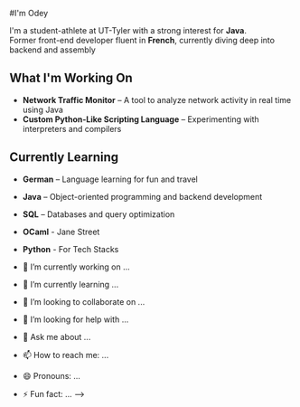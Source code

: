#I'm Odey

 I'm a student-athlete at UT-Tyler with a strong interest for **Java**.  
 Former front-end developer fluent in **French**, currently diving deep into backend and assembly


##  What I'm Working On

-  **Network Traffic Monitor** – A tool to analyze network activity in real time using Java
-  **Custom Python-Like Scripting Language** – Experimenting with interpreters and compilers



##  Currently Learning

-  **German** – Language learning for fun and travel
-  **Java** – Object-oriented programming and backend development
-  **SQL** – Databases and query optimization
-  **OCaml** - Jane Street
-  **Python** - For Tech Stacks




- 🔭 I’m currently working on ...
- 🌱 I’m currently learning ...
- 👯 I’m looking to collaborate on ...
- 🤔 I’m looking for help with ...
- 💬 Ask me about ...
- 📫 How to reach me: ...
- 😄 Pronouns: ...
- ⚡ Fun fact: ...
-->
